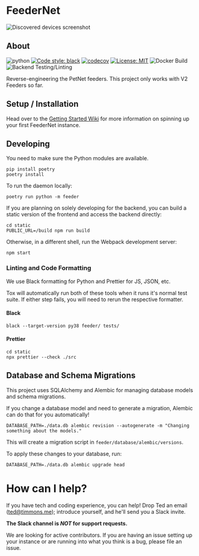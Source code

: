 # FeederNet

<img alt="Discovered devices screenshot" src="images/brand_header.png"/>

## About

![python](https://img.shields.io/badge/python-3.8%20%7C%203.9-blue)
[![Code style: black](https://img.shields.io/badge/code%20style-black-000000.svg)](https://github.com/psf/black)
[![codecov](https://codecov.io/gh/feedernet/petnet-feeder-service/branch/master/graph/badge.svg?token=UEK2SQ7C09)](https://codecov.io/gh/feedernet/petnet-feeder-service)
[![License: MIT](https://img.shields.io/badge/license-MIT-blueviolet)](https://github.com/feedernet/petnet-feeder-service/blob/master/LICENSE)
![Docker Build](https://github.com/feedernet/petnet-feeder-service/workflows/Docker%20Build/badge.svg)
![Backend Testing/Linting](https://github.com/feedernet/petnet-feeder-service/workflows/Backend%20Testing/Linting/badge.svg)

Reverse-engineering the PetNet feeders. This project only works with V2 Feeders so far.

## Setup / Installation

Head over to the [Getting Started Wiki](https://github.com/petnet-independence-project/petnet-feeder-service/wiki/Getting-Started) for more information on spinning up your first FeederNet instance.


## Developing

You need to make sure the Python modules are available.

```
pip install poetry
poetry install
```

To run the daemon locally:

```
poetry run python -m feeder
```

If you are planning on solely developing for the backend, you can build a static version of the frontend and access the backend directly:

```
cd static
PUBLIC_URL=/build npm run build
```

Otherwise, in a different shell, run the Webpack development server:

```
npm start
```

### Linting and Code Formatting
We use Black formatting for Python and Prettier for JS, JSON, etc.

Tox will automatically run both of these tools when it runs it's normal test suite. 
If either step fails, you will need to rerun the respective formatter.

#### Black
```shell
black --target-version py38 feeder/ tests/
```

#### Prettier
```shell
cd static
npx prettier --check ./src
```

## Database and Schema Migrations

This project uses SQLAlchemy and Alembic for managing database models and schema migrations.

If you change a database model and need to generate a migration, Alembic can do that for you automatically!

```shell script
DATABASE_PATH=./data.db alembic revision --autogenerate -m "Changing something about the models."
```

This will create a migration script in `feeder/database/alembic/versions`.

To apply these changes to your database, run:

```shell script
DATABASE_PATH=./data.db alembic upgrade head
```

# How can I help?

If you have tech and coding experience, you can help! Drop Ted an email (ted@timmons.me); introduce yourself, and he'll send you a Slack invite.

**The Slack channel is _NOT_ for support requests.**

We are looking for active contributors. If you are having an issue setting up your instance or are running into what you think is a bug, please file an issue.
